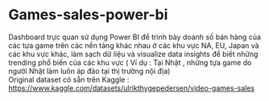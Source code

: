 # Games-sales-power-bi
Dashboard trực quan sử dụng Power BI để trình bày doanh số bán hàng của các tựa game  trên các nền tảng khác nhau ở các khu vực NA, EU, Japan và các khu vực khác, làm sạch dữ liệu và visualize data insights để biết những trending phổ biến của các khu vực ( Ví dụ : Tại Nhật , những tựa game do người Nhật làm luôn áp đảo tại thị trường nội địa)  
Original dataset có sẵn trên Kaggle : https://www.kaggle.com/datasets/ulrikthygepedersen/video-games-sales
